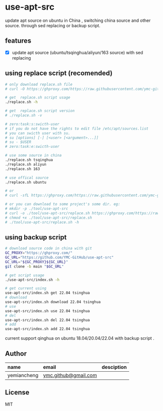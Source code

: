 # use-apt-src

update apt source on ubuntu in China , switching china source and other source. through sed replacing or backup script.

## features
- [x] update apt source (ubuntu/tsqinghua/aliyun/163 source) with sed replacing

## using replace script (recomended)
```bash
# only download replace.sh file
# curl -O https://ghproxy.com/https://raw.githubusercontent.com/ymc-github/use-apt-src/main/replace.sh

# get  replace.sh script usage
./replace.sh -h

# get  replace.sh script version
# ./replace.sh -v

# zero:task:s:swicth-user
# if you do not have the rights to edit file /etc/apt/sources.list
# you can swicth user with su.
# su [options] [-] [<user> [<argument>...]]
# su - $USER
# zero:task:e:swicth-user

# use some source in china
./replace.sh tsqinghua
./replace.sh aliyun
./replace.sh 163

# use offical source
./replace.sh ubuntu

# or
# curl -sfL https://ghproxy.com/https://raw.githubusercontent.com/ymc-github/use-apt-src/main/replace.sh | sh

# or you can download to some project's some dir. eg:
# mkdir -p ./tool/use-apt-src
# curl -o ./tool/use-apt-src/replace.sh https://ghproxy.com/https://raw.githubusercontent.com/ymc-github/use-apt-src/main/replace.sh
# chmod +x ./tool/use-apt-src/replace.sh
# ./tool/use-apt-src/replace.sh -h

```

## using backup script

```bash
# download source code in china with git 
GC_PROXY="https://ghproxy.com/"
GC_URL="https://github.com/YMC-GitHub/use-apt-src"
GC_URL="${GC_PROXY}${GC_URL}"
git clone -b main "$GC_URL"

# get script usage
./use-apt-src/index.sh -h

# get current using
use-apt-src/index.sh get 22.04 tsinghua
# download
use-apt-src/index.sh download 22.04 tsinghua
# use
use-apt-src/index.sh use 22.04 tsinghua
# del
use-apt-src/index.sh del 22.04 tsinghua
# add
use-apt-src/index.sh add 22.04 tsinghua
```

current support qinghua on ubuntu 18.04/20.04/22.04 with backup script .


## Author

name|email|desciption
:--|:--|:--
yemiancheng|<ymc.github@gmail.com>||

## License
MIT
